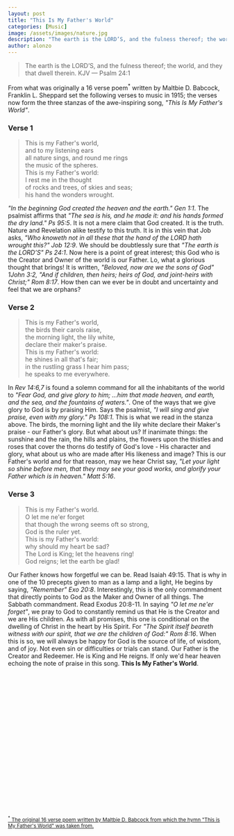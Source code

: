 ```yaml
---
layout: post
title: "This Is My Father's World"
categories: [Music]
image: /assets/images/nature.jpg
description: "The earth is the LORD’S, and the fulness thereof; the world, and they that dwell therein. KJV — Psalm 24:1"
author: alonzo
---
```


> The earth is the LORD’S, and the fulness thereof; the world, and they that dwell therein. KJV — Psalm 24:1

From what was originally a 16 verse poem<sup>\*</sup> written by Maltbie D. Babcock, Franklin L. Sheppard set the following verses to music in 1915; the verses now form the three stanzas of the awe-inspiring song, _"This Is My Father's World"_.

### Verse 1

> This is my Father's world, <br>
> and to my listening ears <br>
> all nature sings, and round me rings <br>
> the music of the spheres. <br>
> This is my Father's world: <br>
> I rest me in the thought <br>
> of rocks and trees, of skies and seas; <br>
> his hand the wonders wrought. <br>

_"In the beginning God created the heaven and the earth." Gen 1:1_. The psalmist affirms that _"The sea is his, and he made it: and his hands formed the dry land." Ps 95:5_. It is not a mere claim that God created. It is the truth. Nature and Revelation alike testify to this truth. It is in this vein that Job asks, _"Who knoweth not in all these that the hand of the LORD hath wrought this?" Job 12:9_. We should be doubtlessly sure that _"The earth is the LORD’S" Ps 24:1_. Now here is a point of great interest; this God who is the Creator and Owner of the world is our Father. Lo, what a glorious thought that brings! It is written, _"Beloved, now are we the sons of God" 1John 3:2, "And if children, then heirs; heirs of God, and joint-heirs with Christ;" Rom 8:17_. How then can we ever be in doubt and uncertainty and feel that we are orphans?

### Verse 2

> This is my Father's world, <br>
> the birds their carols raise, <br>
> the morning light, the lily white, <br>
> declare their maker's praise. <br>
> This is my Father's world: <br>
> he shines in all that's fair; <br>
> in the rustling grass I hear him pass; <br>
> he speaks to me everywhere. <br>

In _Rev 14:6,7_ is found a solemn command for all the inhabitants of the world to _"Fear God, and give glory to him; ...him that made heaven, and earth, and the sea, and the fountains of waters."_. One of the ways that we give glory to God is by praising Him. Says the psalmist, _"I will sing and give praise, even with my glory." Ps 108:1_. This is what we read in the stanza above. The birds, the morning light and the lily white declare their Maker's praise - our Father's glory. But what about us? If inanimate things: the sunshine and the rain, the hills and plains, the flowers upon the thistles and roses that cover the thorns do testify of God's love - His character and glory, what about us who are made after His likeness and image? This is our Father's world and for that reason, may we hear Christ say, _"Let your light so shine before men, that they may see your good works, and glorify your Father which is in heaven." Matt 5:16_.

### Verse 3

> This is my Father's world. <br>
> O let me ne'er forget <br>
> that though the wrong seems oft so strong, <br>
> God is the ruler yet. <br>
> This is my Father's world: <br>
> why should my heart be sad? <br>
> The Lord is King; let the heavens ring! <br>
> God reigns; let the earth be glad! <br>

Our Father knows how forgetful we can be. Read Isaiah 49:15. That is why in one of the 10 precepts given to man as a lamp and a light, He begins by saying, _"Remember" Exo 20:8_. Interestingly, this is the only commandment that directly points to God as the Maker and Owner of all things. The Sabbath commandment. Read Exodus 20:8-11. In saying _"O let me ne'er forget"_, we pray to God to constantly remind us that He is the Creator and we are His children. As with all promises, this one is conditional on the dwelling of Christ in the heart by His Spirit. For _"The Spirit itself beareth witness with our spirit, that we are the children of God:" Rom 8:16_. When this is so, we will always be happy for God is the source of life, of wisdom, and of joy. Not even sin or difficulties or trials can stand. Our Father is the Creator and Redeemer. He is King and He reigns. If only we'd hear heaven echoing the note of praise in this song. **This Is My Father's World**.

<iframe width="560" height="315" data-src="https://www.youtube.com/embed/WRN8v95byww" frameborder="0" allow="accelerometer; autoplay; encrypted-media; gyroscope; picture-in-picture" allowfullscreen class="lazyload"></iframe>

<span class="post-date"><small class="post-date"> <a target="_blank" href="https://commons.wikimedia.org/wiki/File:This_is_My_Fathers_World_poem_(2).JPG"><sup>\*</sup> The original 16 verse poem written by Maltbie D. Babcock from which the hymn "This is My Father's World" was taken from.</a> </small></span>
